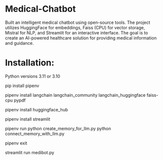 # Medical-Chatbot
Built an intelligent medical chatbot using open-source tools. The project utilizes HuggingFace for embeddings, Faiss (CPU) for vector storage, Mistral for NLP, and Streamlit for an interactive interface. The goal is to create an AI-powered healthcare solution for providing medical information and guidance.

# Installation:

Python versions 3.11 or 3.10

pip install pipenv

pipenv install langchain langchain_community langchain_huggingface faiss-cpu pypdf

pipenv install huggingface_hub

pipenv install streamlit

pipenv run python create_memory_for_llm.py
python connect_memory_with_llm.py

pipenv exit

streamlit run medibot.py

